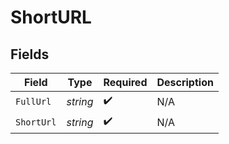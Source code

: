 # ShortURL


## Fields

| Field              | Type               | Required           | Description        |
| ------------------ | ------------------ | ------------------ | ------------------ |
| `FullUrl`          | *string*           | :heavy_check_mark: | N/A                |
| `ShortUrl`         | *string*           | :heavy_check_mark: | N/A                |
